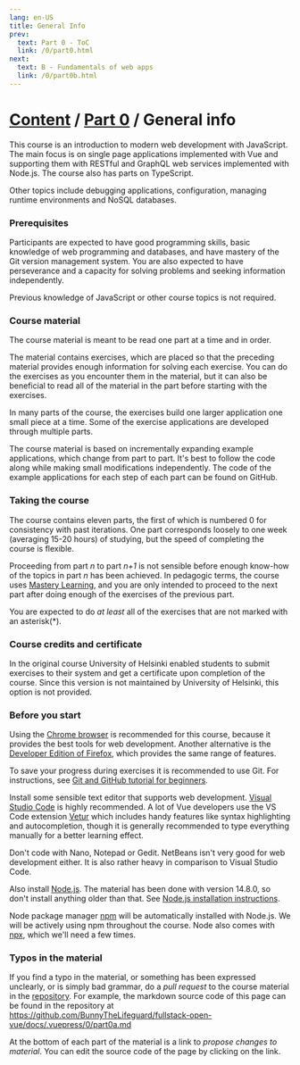 ```yaml
---
lang: en-US
title: General Info
prev:
  text: Part 0 - ToC
  link: /0/part0.html
next:
  text: B - Fundamentals of web apps
  link: /0/part0b.html
---
```


# [Content](/content.html) / [Part 0](/0/part0.html) / General info

This course is an introduction to modern web development with JavaScript. The main focus is on single page applications implemented with Vue and supporting them with RESTful and GraphQL web services implemented with Node.js. The course also has parts on TypeScript.

Other topics include debugging applications, configuration, managing runtime environments and NoSQL databases.

### Prerequisites

Participants are expected to have good programming skills, basic knowledge of web programming and databases, and have mastery of the Git version management system. You are also expected to have perseverance and a capacity for solving problems and seeking information independently.

Previous knowledge of JavaScript or other course topics is not required.

### Course material

The course material is meant to be read one part at a time and in order.

The material contains exercises, which are placed so that the preceding material provides enough information for solving each exercise. You can do the exercises as you encounter them in the material, but it can also be beneficial to read all of the material in the part before starting with the exercises.

In many parts of the course, the exercises build one larger application one small piece at a time. Some of the exercise applications are developed through multiple parts.

The course material is based on incrementally expanding example applications, which change from part to part. It's best to follow the code along while making small modifications independently. The code of the example applications for each step of each part can be found on GitHub.

### Taking the course

The course contains eleven parts, the first of which is numbered 0 for consistency with past iterations. One part corresponds loosely to one week (averaging 15-20 hours) of studying, but the speed of completing the course is flexible.

Proceeding from part <i>n</i> to part <i>n+1</i> is not sensible before enough know-how of the topics in part <i>n</i> has been achieved. In pedagogic terms, the course uses [Mastery Learning](https://en.wikipedia.org/wiki/Mastery_learning), and you are only intended to proceed to the next part after doing enough of the exercises of the previous part.

You are expected to do <i>at least</i> all of the exercises that are not marked with an asterisk(\*).

### Course credits and certificate

In the original course University of Helsinki enabled students to submit exercises to their system and get a certificate upon completion of the course. Since this version is not maintained by University of Helsinki, this option is not provided.

### Before you start

Using the [Chrome browser](https://www.google.com/chrome/) is recommended for this course, because it provides the best tools for web development. Another alternative is the [Developer Edition of Firefox](https://www.mozilla.org/en-US/firefox/developer/), which provides the same range of features.

To save your progress during exercises it is recommended to use Git. For instructions, see [Git and GitHub tutorial for beginners](https://product.hubspot.com/blog/git-and-github-tutorial-for-beginners).

Install some sensible text editor that supports web development. [Visual Studio Code](https://code.visualstudio.com/) is highly recommended. A lot of Vue developers use the VS Code extension [Vetur](https://marketplace.visualstudio.com/items?itemName=octref.vetur) which includes handy features like syntax highlighting and autocompletion, though it is generally recommended to type everything manually for a better learning effect.

Don't code with Nano, Notepad or Gedit. NetBeans isn't very good for web development either. It is also rather heavy in comparison to Visual Studio Code.

Also install [Node.js](https://nodejs.org/en/). The material has been done with version 14.8.0, so don't install anything older than that. See [Node.js installation instructions](https://nodejs.org/en/download/package-manager/).

Node package manager [npm](https://www.npmjs.com/get-npm) will be automatically installed with Node.js. We will be actively using npm throughout the course. Node also comes with [npx](https://www.npmjs.com/package/npx), which we'll need a few times.

### Typos in the material

If you find a typo in the material, or something has been expressed unclearly, or is simply bad grammar, do a <i>pull request</i> to the course material in the [repository](https://github.com/BunnyTheLifeguard/fullstack-open-vue). For example, the markdown source code of this page can be found in the repository at <https://github.com/BunnyTheLifeguard/fullstack-open-vue/docs/.vuepress/0/part0a.md>

At the bottom of each part of the material is a link to <em>propose changes to material</em>. You can edit the source code of the page by clicking on the link.

<ProposeChange goTo="https://github.com/BunnyTheLifeguard/fullstack-open-vue/edit/master/docs/0/part0a.md" />
